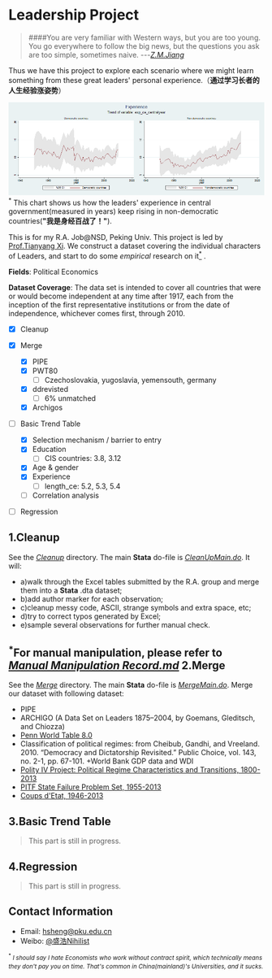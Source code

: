 Leadership Project
==========
>####You are very familiar with Western ways, but you are too young. You go everywhere to follow the big news, but the questions you ask are too simple, sometimes naive. ---[*Z.M.Jiang*](http://en.wikiquote.org/wiki/Jiang_Zemin)

Thus we have this project to explore each scenario where we might learn something from these great leaders' personal experience.（**通过学习长者的人生经验涨姿势**）

![exp_ce_centralyear_byd](https://github.com/Hari-Sheng/Leadership/blob/master/Documents/5_6_exp_ce_centralyear_byd.png)
<SUP>\*</SUP> This chart shows us how the leaders' experience in central government(measured in years) keep rising in non-democratic countries(**"我是身经百战了！"**).

This is for my R.A. Job@NSD, Peking Univ. This project is led by  [Prof.Tianyang Xi](http://www.xitianyang.com/). We construct a dataset covering the individual characters of Leaders, and start to do some *empirical* research on it[<SUP>\*</SUP>](#Com) .

**Fields**: Political Economics

**Dataset Coverage**: The data set is intended to cover all countries that were or would become independent at any time after 1917, each from the inception of the first representative institutions or from the date of independence, whichever comes first, through 2010.



- [x] Cleanup
- [x] Merge
	- [x] PIPE
	- [x] PWT80
		- [ ] Czechoslovakia, yugoslavia, yemensouth, germany
	- [x] ddrevisted
		- [ ] 6% unmatched
	- [x] Archigos
- [ ] Basic Trend Table
	- [x] Selection mechanism / barrier to entry
	- [x] Education
		- [ ] CIS countries: 3.8, 3.12
	- [x] Age & gender
	- [x] Experience
		- [ ] length_ce: 5.2, 5.3, 5.4
	- [ ] Correlation analysis
- [ ] Regression


1.Cleanup
----------
See the [*Cleanup*](https://github.com/Hari-Sheng/Leadership/tree/master/Cleanup/DoFile) directory. The main **Stata** do-file is [*CleanUpMain.do*](https://github.com/Hari-Sheng/Leadership/blob/master/Cleanup/DoFile/CleanUpMain.do).
It will: 

- a)walk through the Excel tables submitted by the R.A. group and merge them into a **Stata** .dta dataset; 
- b)add author marker for each observation; 
- c)cleanup messy code, ASCII, strange symbols and extra space, etc; 
- d)try to correct typos generated by Excel; 
- e)sample several observations for further manual check. 

<SUP>\*</SUP>For manual manipulation, please refer to [*Manual Manipulation Record.md*](https://github.com/Hari-Sheng/Leadership/blob/master/Notes/Manual%20Manipulation%20Record.md)
2.Merge
----------
See the [*Merge*](https://github.com/Hari-Sheng/Leadership/tree/master/Merge/DoFile) directory. The main **Stata** do-file is [*MergeMain.do*](https://github.com/Hari-Sheng/Leadership/blob/master/Merge/DoFile/MergeMain.do).
Merge our dataset with following dataset:

-  PIPE
-  ARCHIGO (A Data Set on Leaders 1875–2004, by Goemans, Gleditsch, and Chiozza)
-  [Penn World Table 8.0](http://www.rug.nl/research/ggdc/data/penn-world-table)
- Classification of political regimes: from Cheibub, Gandhi, and Vreeland. 2010. “Democracy and Dictatorship Revisited.” Public Choice, vol. 143, no. 2-1, pp. 67-101. 
+World Bank GDP data and WDI 
-  [Polity IV Project: Political Regime Characteristics and Transitions, 1800-2013](http://www.systemicpeace.org/inscrdata.html)
-  [PITF State Failure Problem Set, 1955-2013](http://www.systemicpeace.org/inscrdata.html)
-  [Coups d'Etat, 1946-2013](http://www.systemicpeace.org/inscrdata.html)



3.Basic Trend Table
----------
>This part is still in progress.


4.Regression
----------
>This part is still in progress.


Contact Information
----------
+ Email: hsheng@pku.edu.cn
+ Weibo: [@盛浩Nihilist](http://weibo.com/u/1870340245)

<SMALL id="Com"><SUP>\*</SUP> *I should say I hate Economists who work without contract spirit, which technically means they don't pay you on time. That's common in China(mainland)'s Universities, and it sucks.* </SMALL>